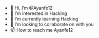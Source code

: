 - 👋 Hi, I’m @Ayanfe12
- 👀 I’m interested in Hacking
- 🌱 I’m currently learning Hacking
- 💞️ I’m looking to collaborate on with you
- 📫 How to reach me Ayanfe12

<!---
Ayanfe12/Ayanfe12 is a ✨ special ✨ repository because its `README.md` (this file) appears on your GitHub profile.
You can click the Preview link to take a look at your changes.
--->
